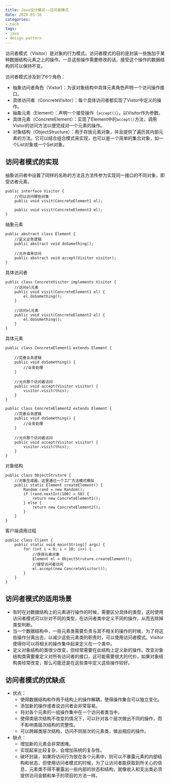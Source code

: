 ```yaml
---
title: Java设计模式——访问者模式
date: 2020-03-16
categories:
- tech
tags:
- java
- design pattern
---
```


访问者模式（Visitor）是对象的行为模式。访问者模式的目的是封装一些施加于某种数据结构元素之上的操作。一旦这些操作需要修改的话，接受这个操作的数据结构则可以保持不变。

<!-- more -->

访问者模式涉及到了6个角色：
+ 抽象访问者角色（Vistor）：为该对象结构中具体元素角色声明一个访问操作接口。
+ 具体访问者（ConcreteVisitor）：每个具体访问者都实现了Vistor中定义的操作。
+ 抽象元素（Element）：声明一个接受操作（`accept()`），以Visitor作为参数。
+ 具体元素（ConcreteElement）：实现了Element中的`accept()`方法，调用Vistor的访问方法以便完成对一个元素的操作。
+ 对象结构（ObjectStructure）：用于存放元素对象，并且提供了遍历其内部元素的方法。它可以结合组合模式来实现，也可以是一个简单的集合对象，如一个List对象或一个Set对象。

## 访问者模式的实现

抽象访问者中设置了同样的名称的方法且方法传参为实现同一接口的不同对象，即受访者元素。
```
public interface Visitor {
    //可以访问哪些对象
    public void visit(ConcreteElement1 el);

    public void visit(ConcreteElement2 el);
}
```

抽象元素
```
public abstract class Element {
    //定义业务逻辑
    public abstract void doSomething();
    
    //允许谁来访问
    public abstract void accept(Visitor visitor);
}
```

具体访问者
```
public class ConcreteVisitor implements Visitor {
    //访问el元素
    public void visit(ConcreteElement1 el) {
        el.doSomething();
    }

    //访问el元素
    public void visit(ConcreteElement2 el) {
        el.doSomething();
    }
}

```

具体元素
```
public class ConcreteElement1 extends Element {
    
    //完善业务逻辑
    public void doSomething() {
        //业务处理
    }
    
    //允许那个访问者访问
    public void accept(Visitor visitor) {
        visitor.visit(this);
    }
}

public class ConcreteElement2 extends Element {
    //完善业务逻辑
    public void doSomething() {
        //业务处理
    }

    //允许那个访问者访问
    public void accept(Visitor visitor) {
        visitor.visit(this);
    }
}
```

对象结构
```
public class ObjectStruture {
    //对象生成器，这里通过一个工厂方法模式模拟
    public static Element createElement() {
        Random rand = new Random();
        if (rand.nextInt(100) > 50) {
            return new ConcreteElement1();
        } else {
            return new ConcreteElement2();
        }
    }
}
```

客户端调用过程
```
public class Client {
    public static void main(String[] args) {
        for (int i = 0; i < 10; i++) {
            //获得元素对象
            Element el = ObjectStruture.createElement();
            //接受访问者访问
            el.accept(new ConcreteVisitor());
        }
    }
}
```

## 访问者模式的适用场景 

+ 有时在对数据结构上的元素进行操作的时候，需要区分具体的类型，这时使用访问者模式可以针对不同的类型，在访问者类中定义不同的操作，从而去除掉类型判断。
+ 当一个数据结构中，一些元素类需要负责与其不相关的操作的时候，为了将这些操作分离出去，以减少这些元素类的职责时，可以使用访问者模式。Visitor使得你可以将相关的操作集中起来定义在一个类中。 
+ 定义对象结构的类很少改变，但经常需要在此结构上定义新的操作。改变对象结构类需要重定义对所有访问者的接口，这可能需要很大的代价，如果对象结构类经常改变，那么可能还是在这些类中定义这些操作较好。

## 访问者模式的优缺点
+ 优点：
	+ 使得数据结构和作用于结构上的操作解耦，使得操作集合可以独立变化。
	+ 添加新的操作或者说访问者会非常容易。
	+ 将对各个元素的一组操作集中在一个访问者类当中。
	+ 使得类层次结构不改变的情况下，可以针对各个层次做出不同的操作，而不影响类层次结构的完整性。
	+ 可以跨越类层次结构，访问不同层次的元素类，做出相应的操作。
+ 缺点：
	+ 增加新的元素会非常困难。
	+ 实现起来比较复杂，会增加系统的复杂性。
	+ 破坏封装，如果将访问行为放在各个元素中，则可以不暴露元素的内部结构和状态，但使用访问者模式的时候，为了让访问者能获取到所关心的信息，元素类不得不暴露出一些内部的状态和结构，就像收入和支出类必须提供访问金额和单子的项目的方法一样。
